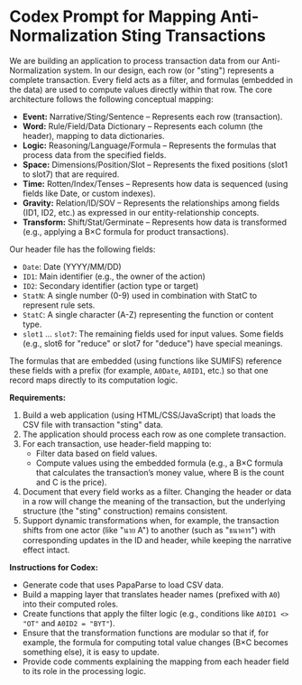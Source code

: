 # Codex Prompt for Mapping Anti-Normalization Sting Transactions

We are building an application to process transaction data from our Anti-Normalization system. In our design, each row (or "sting") represents a complete transaction. Every field acts as a filter, and formulas (embedded in the data) are used to compute values directly within that row. The core architecture follows the following conceptual mapping:

- **Event:** Narrative/Sting/Sentence – Represents each row (transaction).
- **Word:** Rule/Field/Data Dictionary – Represents each column (the header), mapping to data dictionaries.
- **Logic:** Reasoning/Language/Formula – Represents the formulas that process data from the specified fields.
- **Space:** Dimensions/Position/Slot – Represents the fixed positions (slot1 to slot7) that are required.
- **Time:** Rotten/Index/Tenses – Represents how data is sequenced (using fields like Date, or custom indexes).
- **Gravity:** Relation/ID/SOV – Represents the relationships among fields (ID1, ID2, etc.) as expressed in our entity-relationship concepts.
- **Transform:** Shift/Stat/Germinate – Represents how data is transformed (e.g., applying a B×C formula for product transactions).

Our header file has the following fields:
- `Date`: Date (YYYY/MM/DD)
- `ID1`: Main identifier (e.g., the owner of the action)
- `ID2`: Secondary identifier (action type or target)
- `StatN`: A single number (0-9) used in combination with StatC to represent rule sets.
- `StatC`: A single character (A-Z) representing the function or content type.
- `slot1` ... `slot7`: The remaining fields used for input values. Some fields (e.g., slot6 for "reduce" or slot7 for "deduce") have special meanings.

The formulas that are embedded (using functions like SUMIFS) reference these fields with a prefix (for example, `A0Date`, `A0ID1`, etc.) so that one record maps directly to its computation logic.

**Requirements:**
1. Build a web application (using HTML/CSS/JavaScript) that loads the CSV file with transaction "sting" data.
2. The application should process each row as one complete transaction.
3. For each transaction, use header-field mapping to:
   - Filter data based on field values.
   - Compute values using the embedded formula (e.g., a B×C formula that calculates the transaction’s money value, where B is the count and C is the price).
4. Document that every field works as a filter. Changing the header or data in a row will change the meaning of the transaction, but the underlying structure (the "sting" construction) remains consistent.
5. Support dynamic transformations when, for example, the transaction shifts from one actor (like "นาย A") to another (such as "ธนาคาร") with corresponding updates in the ID and header, while keeping the narrative effect intact.

**Instructions for Codex:**
- Generate code that uses PapaParse to load CSV data.
- Build a mapping layer that translates header names (prefixed with `A0`) into their computed roles.
- Create functions that apply the filter logic (e.g., conditions like `A0ID1 <> "OT"` and `A0ID2 = "BYT"`).
- Ensure that the transformation functions are modular so that if, for example, the formula for computing total value changes (B×C becomes something else), it is easy to update.
- Provide code comments explaining the mapping from each header field to its role in the processing logic.